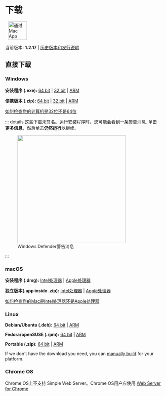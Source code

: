 # 下载

<ms-store-badge productid="9PC6682RJCDD" style="margin-right: 10px;"></ms-store-badge><a href="https://apps.apple.com/us/app/simple-web-server/id1625925255?mt=12&itsct=apps_box_badge&itscg=30200" target="_blank" rel="noopener"><img src="/appstorebadge.svg" alt="通过 Mac App Store 获取" style="height: 60px;"></a>

当前版本: **1.2.17** | [历史版本和发行说明](https://github.com/terreng/simple-web-server/releases)

## 直接下载

### Windows

**安装程序 (.exe):** [64 bit](https://github.com/terreng/simple-web-server/releases/download/v1.2.17/Simple-Web-Server-Installer-1.2.17-x64.exe) | [32 bit](https://github.com/terreng/simple-web-server/releases/download/v1.2.17/Simple-Web-Server-Installer-1.2.17-ia32.exe) | [ARM](https://github.com/terreng/simple-web-server/releases/download/v1.2.17/Simple-Web-Server-Installer-1.2.17-arm64.exe)

**便携版本 (.zip):** [64 bit](https://github.com/terreng/simple-web-server/releases/download/v1.2.17/Simple-Web-Server-Windows-1.2.17-x64.zip) | [32 bit](https://github.com/terreng/simple-web-server/releases/download/v1.2.17/Simple-Web-Server-Windows-1.2.17-ia32.zip) | [ARM](https://github.com/terreng/simple-web-server/releases/download/v1.2.17/Simple-Web-Server-Windows-1.2.17-arm64.zip)

[如何检查您的计算机是32位还是64位](https://support.microsoft.com/en-us/windows/32-bit-and-64-bit-windows-frequently-asked-questions-c6ca9541-8dce-4d48-0415-94a3faa2e13d)

::: details 这些下载未签名。运行安装程序时，您可能会看到一条警告消息.
单击**更多信息**，然后单击**仍然运行**以继续。

<figure>
  <img src='/images/windows_code_sign_warning.jpeg' style='width: 350px'>
  <figcaption>Windows Defender警告消息</figcaption>
</figure>
:::

### macOS

**安装程序 (.dmg):** [Intel处理器](https://github.com/terreng/simple-web-server/releases/download/v1.2.17/Simple-Web-Server-macOS-1.2.17-x64.dmg) | [Apple处理器](https://github.com/terreng/simple-web-server/releases/download/v1.2.17/Simple-Web-Server-macOS-1.2.17-arm64.dmg)

**独立版本(.app inside .zip):** [Intel处理器](https://github.com/terreng/simple-web-server/releases/download/v1.2.17/Simple-Web-Server-macOS-1.2.17-x64.zip) | [Apple处理器](https://github.com/terreng/simple-web-server/releases/download/v1.2.17/Simple-Web-Server-macOS-1.2.17-arm64.zip)

[如何检查您的Mac是Intel处理器还是Apple处理器](https://support.apple.com/en-us/HT211814)

### Linux

**Debian/Ubuntu (.deb):** [64 bit](https://github.com/terreng/simple-web-server/releases/download/v1.2.17/Simple-Web-Server-Linux-1.2.17-amd64.deb) | [ARM](https://github.com/terreng/simple-web-server/releases/download/v1.2.17/Simple-Web-Server-Linux-1.2.17-arm64.deb)

**Fedora/openSUSE (.rpm):** [64 bit](https://github.com/terreng/simple-web-server/releases/download/v1.2.17/Simple-Web-Server-Linux-1.2.17-x86_64.rpm) | [ARM](https://github.com/terreng/simple-web-server/releases/download/v1.2.17/Simple-Web-Server-Linux-1.2.17-aarch64.rpm)

**Portable (.zip):** [64 bit](https://github.com/terreng/simple-web-server/releases/download/v1.2.17/Simple-Web-Server-Linux-1.2.17-x64.zip) | [ARM](https://github.com/terreng/simple-web-server/releases/download/v1.2.17/Simple-Web-Server-Linux-1.2.17-arm64.zip)

If we don't have the download you need, you can [manually build](/docs/build.md) for your platform.

### Chrome OS

Chrome OS上不支持 Simple Web Server。Chrome OS用户应使用  [Web Server for Chrome](https://chrome.google.com/webstore/detail/web-server-for-chrome/ofhbbkphhbklhfoeikjpcbhemlocgigb)
